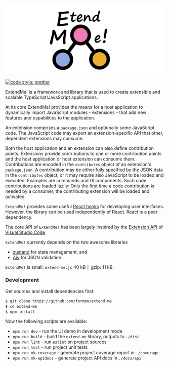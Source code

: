 ![image](docs/images/extend-me.png)

[![code style: prettier](https://img.shields.io/badge/code_style-prettier-ff69b4.svg?style=flat-square)](https://github.com/prettier/prettier)

ExtendMe! is a framework and library that is used to create extensible and
scalable TypeScript/JavaScript applications.

At its core ExtendMe! provides the means for a host application to dynamically
import JavaScript modules - extensions - that add new features and capabilities
to the application.

An extension comprises a `package.json` and optionally some JavaScript code. The
JavaScript code may export an extension-specific API that other, dependent
extensions may consume.

Both the host application and an extension can also define contribution points.
Extensions provide contributions to one or more contribution points and the host
application or host extension can consume them. Contributions are encoded in
the `contributes` object of an extension's `package.json`. A contribution may be
either fully specified by the JSON data in the `contributes` object, or it may
require also JavaScript to be loaded and executed. Examples are commands and UI
components. Such code contributions are loaded lazily: Only the first time a
code contribution is needed by a consumer, the contributing extension will be
loaded and activated.

`ExtendMe!` provides some
useful [React hooks](https://react.dev/reference/react) for developing user
interfaces. However, the library can be used independently of React. React is a
peer dependency.

The core API of `ExtendMe!` has been largely inspired by the
[Extension API](https://code.visualstudio.com/api)
of [Visual Studio Code](https://code.visualstudio.com/).

`ExtendMe!` currently depends on the two awesome libraries

* [zustand](https://github.com/pmndrs/zustand) for state management, and
* [Ajv](https://ajv.js.org/) for JSON validation.

`ExtendMe!` is small: `extend-me.js` 40 kB │ gzip: 11 kB.

### Development

Get sources and install dependencies first:

```bash
$ git clone https://github.com/forman/extend-me
$ cd extend-me
$ npm install
```

Now the following scripts are available:

* `npm run dev` - run the UI demo in development mode
* `npm run build` - build the `extend-me` library, outputs to `./dist`
* `npm run lint` - run `eslint` on project sources
* `npm run test` - run project unit tests
* `npm run mk-coverage` - generate project coverage report in `./coverage`
* `npm run mk-apidocs` - generate project API docs in `./docs/api`



